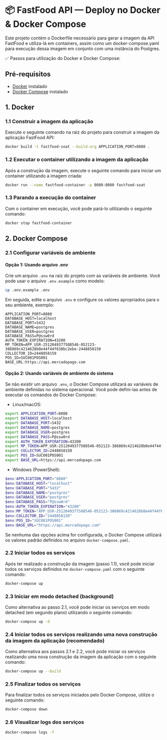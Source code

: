 # 📦 FastFood API — Deploy no Docker & Docker Compose

Este projeto contém o Dockerfile necessário para gerar a imagem da API FastFood e utiliza-lá em containers, assim como 
um docker-compose.yaml para execução dessa imagem em conjunto com uma instância do Postgres.

✅ Passos para utilização do Docker e Docker Compose:

## Pré-requisitos
- [Docker](https://www.docker.com/get-started) instalado
- [Docker Compose](https://docs.docker.com/compose/install/) instalado

## 1. Docker

### 1.1 Construir a imagem da aplicação
Execute o seguinte comando na raiz do projeto para construir a imagem da aplicação FastFood API:
```bash
docker build -t fastfood-soat --build-arg APPLICATION_PORT=8080 .
```

### 1.2 Executar o container utilizando a imagem da aplicação
Após a construção da imagem, execute o seguinte comando para iniciar um container utilizando a imagem criada:
```bash
docker run --name fastfood-container -p 8080:8080 fastfood-soat
```

### 1.3 Parando a execução do container
Com o container em execução, você pode pará-lo utilizando o seguinte comando:
```bash
docker stop fastfood-container
```

## 2. Docker Compose

### 2.1 Configurar variáveis de ambiente

#### Opção 1: Usando arquivo .env
Crie um arquivo `.env` na raiz do projeto com as variáveis de ambiente. Você pode usar o arquivo `.env.example` como modelo:

```bash
cp .env.example .env
```

Em seguida, edite o arquivo `.env` e configure os valores apropriados para o seu ambiente, exemplo:

```
APPLICATION_PORT=8080
DATABASE_HOST=localhost
DATABASE_PORT=5432
DATABASE_NAME=postgres
DATABASE_USER=postgres
DATABASE_PASS=P@ssw0rd
AUTH_TOKEN_EXPIRATION=43200
MP_TOKEN=APP_USR-2512049377508546-052123-386869c4214628b0e44f44f638bc2ebe-2448858150
COLLECTOR_ID=2448858150
POS_ID=SUC001POS001
BASE_URL:https://api.mercadopago.com
```

#### Opção 2: Usando variáveis de ambiente do sistema
Se não existir um arquivo `.env`, o Docker Compose utilizará as variáveis de ambiente definidas no sistema operacional. Você pode defini-las antes de executar os comandos do Docker Compose:

- Linux/macOS:
```bash
export APPLICATION_PORT=8080
export DATABASE_HOST=localhost
export DATABASE_PORT=5432
export DATABASE_NAME=postgres
export DATABASE_USER=postgres
export DATABASE_PASS=P@ssw0rd
export AUTH_TOKEN_EXPIRATION=43200
export MP_TOKEN=APP_USR-2512049377508546-052123-386869c4214628b0e44f44f638bc2ebe-2448858150
export COLLECTOR_ID=2448858150
export POS_ID=SUC001POS001
export BASE_URL=https://api.mercadopago.com
```
- Windows (PowerShell):
```PowerShell
$env:APPLICATION_PORT="8080"
$env:DATABASE_HOST="localhost"
$env:DATABASE_PORT="5432"
$env:DATABASE_NAME="postgres"
$env:DATABASE_USER="postgres"
$env:DATABASE_PASS="P@ssw0rd"
$env:AUTH_TOKEN_EXPIRATION="43200"
$env:MP_TOKEN="APP_USR-2512049377508546-052123-386869c4214628b0e44f44f638bc2ebe-2448858150"
$env:COLLECTOR_ID="2448858150"
$env:POS_ID="SUC001POS001"
$env:BASE_URL="https://api.mercadopago.com"
```
Se nenhuma das opções acima for configurada, o Docker Compose utilizará os valores padrão definidos no arquivo `docker-compose.yaml`.

### 2.2 Iniciar todos os serviços
Após ter realizado a construção da imagem (passo 1.1), você pode iniciar todos os serviços definidos no `docker-compose.yaml` com o seguinte comando:
```bash
docker-compose up
```

### 2.3 Iniciar em modo detached (background)
Como alternativa ao passo 2.1, você pode iniciar os serviços em modo detached (em segundo plano) utilizando o seguinte comando:
```bash
docker-compose up -d
```

### 2.4 Iniciar todos os serviços realizando uma nova construção da imagem da aplicação (recomendado)
Como alternativa aos passos 2.1 e 2.2, você pode iniciar os serviços realizando uma nova construção da imagem da aplicação com o seguinte comando:
```bash
docker-compose up --build
```

### 2.5 Finalizar todos os serviços
Para finalizar todos os serviços iniciados pelo Docker Compose, utilize o seguinte comando:
```bash
docker-compose down
```

### 2.6 Visualizar logs dos serviços
```bash
docker-compose logs -f
```

